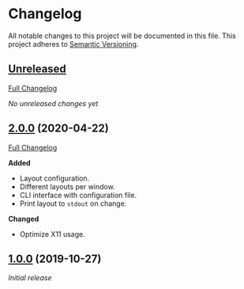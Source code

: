 # Changelog

All notable changes to this project will be documented in this file. This project adheres to [Semantic Versioning](http://semver.org/spec/v2.0.0.html).

## [Unreleased](https://github.com/Shatur95/akd/tree/HEAD)

[Full Changelog](https://github.com/Shatur95/akd/compare/2.0.0...HEAD)

_No unreleased changes yet_

## [2.0.0](https://github.com/Shatur95/akd/tree/2.0.0) (2020-04-22)

[Full Changelog](https://github.com/Shatur95/akd/compare/2.0.0...1.0.0)

**Added**

- Layout configuration.
- Different layouts per window.
- CLI interface with configuration file.
- Print layout to `stdout` on change.

**Changed**

- Optimize X11 usage.

## [1.0.0](https://github.com/Shatur95/akd/tree/1.0.0) (2019-10-27)

_Initial release_
